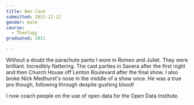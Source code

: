 ```yaml
---
title: Ben Cave
submitted: 2015-12-12
gender: male
course:
  - Theology
graduated: 2011

---
```


Without a doubt the parachute pants I wore in Romeo and Juliet. They were brilliant. Incredibly flattering. The cast parties in Savera after the first night and then Church House off Lenton Boulevard after the final show. I also broke Nick Medhurst's nose in the middle of a show once. He was a true pro though, following through despite gushing blood!

I now coach people on the use of open data for the Open Data Institute.

